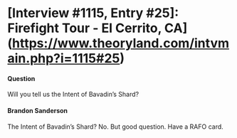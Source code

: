 # [Interview #1115, Entry #25]: Firefight Tour - El Cerrito, CA](https://www.theoryland.com/intvmain.php?i=1115#25)

#### Question

Will you tell us the Intent of Bavadin’s Shard?

#### Brandon Sanderson

The Intent of Bavadin’s Shard? No. But good question. Have a RAFO card.

